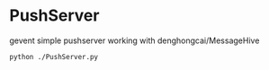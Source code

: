 PushServer
==================
gevent simple pushserver working with denghongcai/MessageHive
    
    python ./PushServer.py

